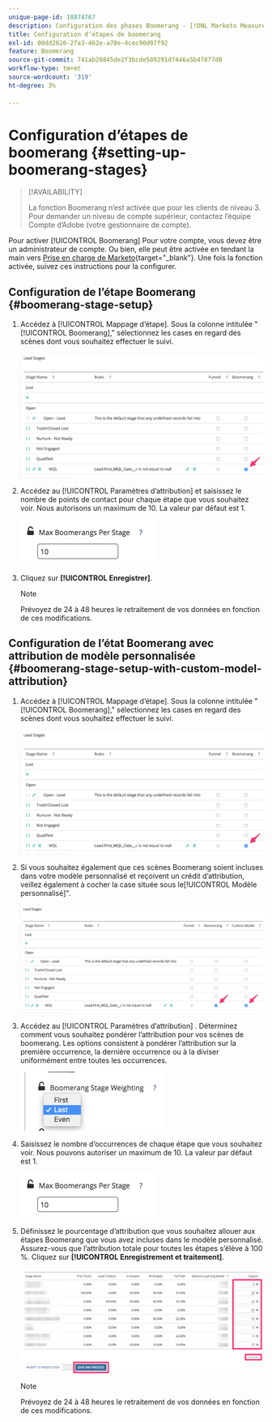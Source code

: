 ```yaml
---
unique-page-id: 18874767
description: Configuration des phases Boomerang - [!DNL Marketo Measure]
title: Configuration d’étapes de boomerang
exl-id: 00dd2826-27a3-462e-a70e-4cec90d07f92
feature: Boomerang
source-git-commit: 741ab20845de2f3bcde589291d7446a5b4f877d8
workflow-type: tm+mt
source-wordcount: '319'
ht-degree: 3%

---
```


# Configuration d’étapes de boomerang {#setting-up-boomerang-stages}

>[!AVAILABILITY]
>
>La fonction Boomerang n’est activée que pour les clients de niveau 3. Pour demander un niveau de compte supérieur, contactez l’équipe Compte d’Adobe (votre gestionnaire de compte).

Pour activer [!UICONTROL Boomerang] Pour votre compte, vous devez être un administrateur de compte. Ou bien, elle peut être activée en tendant la main vers [Prise en charge de Marketo](https://nation.marketo.com/t5/support/ct-p/Support){target="_blank"}. Une fois la fonction activée, suivez ces instructions pour la configurer.

## Configuration de l’étape Boomerang {#boomerang-stage-setup}

1. Accédez à [!UICONTROL Mappage d’étape]. Sous la colonne intitulée &quot;[!UICONTROL Boomerang],&quot; sélectionnez les cases en regard des scènes dont vous souhaitez effectuer le suivi.

   ![](assets/1-2.png)

1. Accédez au [!UICONTROL Paramètres d’attribution] et saisissez le nombre de points de contact pour chaque étape que vous souhaitez voir. Nous autorisons un maximum de 10. La valeur par défaut est 1.

   ![](assets/2-2.png)

1. Cliquez sur **[!UICONTROL Enregistrer]**.

   >[!NOTE]
   >
   >Prévoyez de 24 à 48 heures le retraitement de vos données en fonction de ces modifications.

## Configuration de l’état Boomerang avec attribution de modèle personnalisée {#boomerang-stage-setup-with-custom-model-attribution}

1. Accédez à [!UICONTROL Mappage d’étape]. Sous la colonne intitulée &quot;[!UICONTROL Boomerang],&quot; sélectionnez les cases en regard des scènes dont vous souhaitez effectuer le suivi.

   ![](assets/3-1.png)

1. Si vous souhaitez également que ces scènes Boomerang soient incluses dans votre modèle personnalisé et reçoivent un crédit d’attribution, veillez également à cocher la case située sous le[!UICONTROL Modèle personnalisé]&quot;.

   ![](assets/4-1.png)

1. Accédez au [!UICONTROL Paramètres d’attribution] . Déterminez comment vous souhaitez pondérer l’attribution pour vos scènes de boomerang. Les options consistent à pondérer l’attribution sur la première occurrence, la dernière occurrence ou à la diviser uniformément entre toutes les occurrences.

   ![](assets/5-1.png)

1. Saisissez le nombre d’occurrences de chaque étape que vous souhaitez voir. Nous pouvons autoriser un maximum de 10. La valeur par défaut est 1.

   ![](assets/6-1.png)

1. Définissez le pourcentage d’attribution que vous souhaitez allouer aux étapes Boomerang que vous avez incluses dans le modèle personnalisé. Assurez-vous que l’attribution totale pour toutes les étapes s’élève à 100 %. Cliquez sur **[!UICONTROL Enregistrement et traitement]**.

   ![](assets/7-1.png)

   >[!NOTE]
   >
   >Prévoyez de 24 à 48 heures le retraitement de vos données en fonction de ces modifications.
